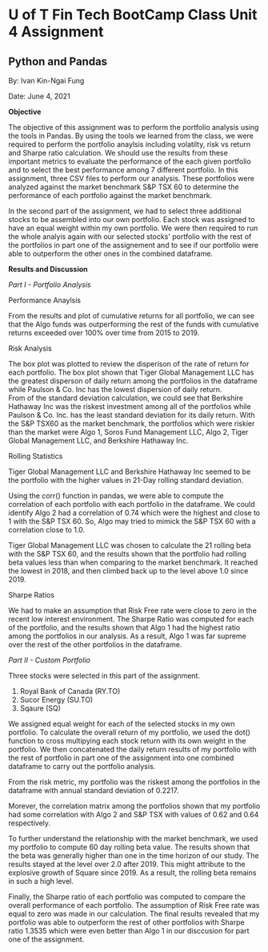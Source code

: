 # U of T Fin Tech BootCamp Class Unit 4 Assignment #

## Python and Pandas

By: Ivan Kin-Ngai Fung

Date: June 4, 2021

**Objective**

The objective of this assignment was to perform the portfolio analysis using the tools in Pandas.  By using the tools we learned from the class, we were required to perform the portfolio anaylsis including volatilty, risk vs return and Sharpe ratio calculation.
We should use the results from these important metrics to evaluate the performance of the each given portfolio and to select the best performance among 7 different portfolio.  In this assignment, three CSV files to perform our analysis.  These portfolios were analyzed against the market benchmark S&P TSX 60 to determine the performance of each portfolio against the market benchmark.  

In the second part of the assignment, we had to select three additional stocks to be assembled into our own portfolio.  Each stock was assigned to have an equal weight within my own portfolio.  We were then required to run the whole analyis again with our selected stocks' portfolio with the rest of the portfolios in part one of the assignement and to see if our portfolio were able to outperform the other ones in the combined dataframe.  
 


**Results and Discussion**

*Part I - Portfolio Analysis*

Performance Anaylsis

From the results and plot of cumulative returns for all portfolio, we can see that the Algo funds was outperforming the rest of the funds with cumulative returns exceeded over 100% over time from 2015 to 2019.  

Risk Analysis

The box plot was plotted to review the disperison of the rate of return for each portfolio.  The box plot shown that Tiger Global Management LLC has the greatest disperson of daily return among the portfolios in the dataframe while Paulson & Co. Inc has the lowest dispersion of daily return.  
From of the standard deviation calculation, we could see that Berkshire Hathaway Inc was the riskest investment among all of the portfolios while Paulson & Co. Inc. has the least standard deviation for its daily return.  With the S&P TSX60 as the market benchmark, the portfolios which were riskier than the market were Algo 1, Soros Fund Management LLC, Algo 2, Tiger Global Management LLC, and Berkshire Hathaway Inc.

Rolling Statistics

Tiger Global Management LLC and Berkshire Hathaway Inc seemed to be the portfolio with the higher values in 21-Day rolling standard deviation.

Using the corr() function in pandas, we were able to compute the correlation of each portfolio with each portfolio in the dataframe.  We could identify Algo 2 had a correlation of 0.74 which were the highest and close to 1 with the S&P TSX 60.  So, Algo may tried to mimick the S&P TSX 60 with a correlation close to 1.0.

Tiger Global Management LLC was chosen to calculate the 21 rolling beta with the S&P TSX 60, and the results shown that the portfolio had rolling beta values less than when comparing to the market benchmark. It reached the lowest in 2018, and then climbed back up to the level above 1.0 since 2019.

Sharpe Ratios

We had to make an assumption that Risk Free rate were close to zero in the recent low interest environment.   The Sharpe Ratio was computed for each of the portfolio, and the results shown that Algo 1 had the highest ratio among the portfolios in our analysis.  As a result, Algo 1 was far supreme over the rest of the other portfolios in the dataframe.

*Part II - Custom Portfolio*


Three stocks were selected in this part of the assignment.  
1) Royal Bank of Canada (RY.TO)
2) Sucor Energy (SU.TO)
3) Sqaure (SQ)

We assigned equal weight for each of the selected stocks in my own portfolio.  To calculate the overall return of my portfolio, we used the dot() function to cross multipying each stock return with its own weight in the portfolio.  We then concatenated the daily return results of my portfolio with the rest of portfolio in part one of the assignment into one combined dataframe to carry out the portfolio analysis.  

From the risk metric, my portfolio was the riskest among the portfolios in the dataframe with annual standard deviation of 0.2217.  

Morever, the correlation matrix among the portfolios shown that my portfolio had some correlation with Algo 2 and S&P TSX with values of 0.62 and 0.64 respectively.

To further understand the relationship with the market benchmark, we used my portfolio to compute 60 day rolling beta value.  The results shown that the beta was generally higher than one in the time horizon of our study.  The results stayed at the level over 2.0 after 2019.  This might attribute to the explosive growth of Square since 2019.  As a result, the rolling beta remains in such a high level.  

Finally, the Sharpe ratio of each portfolio was computed to compare the overall performance of each portfolio.  The assumption of Risk Free rate was equal to zero was made in our calculation.  The final results revealed that my portfolio was able to outperform the rest of other portfolios with Sharpe ratio 1.3535 which were even better than Algo 1 in our disccusion for part one of the assignment.







 


